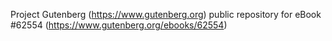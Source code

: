 Project Gutenberg (https://www.gutenberg.org) public repository for eBook #62554 (https://www.gutenberg.org/ebooks/62554)
